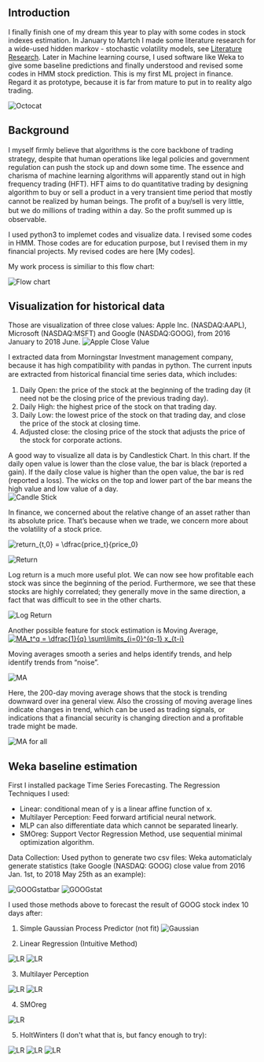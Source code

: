 ## Introduction
I finally finish one of my dream this year to play with some codes in stock indexes estimation. In January to Martch I made some literature research for a wide-used hidden markov - stochastic volatility models, see [Literature Research](https://github.com/XinyiLeo/Samples/blob/master/Xinyi%20Wu_433%20final%20report.pdf). Later in Machine learning course, I used software like Weka to give some baseline predictions and finally understood and revised some codes in HMM stock prediction. This is my first ML project in finance. Regard it as prototype, because it is far from mature to put in to reality algo trading. 

![Octocat](https://assets-cdn.github.com/images/icons/emoji/octocat.png)

## Background
I myself ﬁrmly believe that algorithms is the core backbone of trading strategy, despite that human operations like legal policies and government regulation can push the stock up and down some time. The essence and charisma of machine learning algorithms will apparently stand out in high frequency trading (HFT). HFT aims to do quantitative trading by designing algorithm to buy or sell a product in a very transient time period that mostly cannot be realized by human beings. The proﬁt of a buy/sell is very little, but we do millions of trading within a day. So the proﬁt summed up is observable.

I used python3 to implemet codes and visualize data. I revised some codes in HMM. Those codes are for education purpose, but I revised them in my financial projects. My revised codes are here [My codes]. 

My work process is similiar to this flow chart:

![Flow chart](graphs/graph12.png)

## Visualization for historical data
Those are visualization of three close values: Apple Inc. (NASDAQ:AAPL), Microsoft (NASDAQ:MSFT) and Google (NASDAQ:GOOG), from 2016 January to 2018 June. 
![Apple Close Value](graphs/graph4.png)

I extracted data from Morningstar Investment management company, because it has high compatibility with pandas in python. The current inputs are extracted from historical ﬁnancial time series data, which includes: 
1. Daily Open: the price of the stock at the beginning of the trading day (it need not be the closing price of the previous trading day).
2. Daily High: the highest price of the stock on that trading day.
3. Daily Low: the lowest price of the stock on that trading day, and close the price of the stock at closing time.
4. Adjusted close: the closing price of the stock that adjusts the price of the stock for corporate actions.

A good way to visualize all data is by Candlestick Chart. In this chart. If the daily open value is lower than the close value, the bar is black (reported a gain). If the daily close value is higher than the open value, the bar is red (reported a loss). The wicks on the top and lower part of the bar means the high value and low value of a day.  
![Candle Stick](graphs/graph3.png)
 
In finance, we concerned about the relative change of an asset rather than its absolute price. That’s because when we trade, we concern more about the volatility of a stock price.

<img src="https://latex.codecogs.com/gif.latex?return_{t,0}&space;=&space;\dfrac{price_t}{price_0}" title="return_{t,0} = \dfrac{price_t}{price_0}" />

![Return](/graphs/graph5.png)

Log return is a much more useful plot. We can now see how profitable each stock was since the beginning of the period. Furthermore, we see that these stocks are highly correlated; they generally move in the same direction, a fact that was difficult to see in the other charts. 

![Log Return](graphs/graph6.png)

Another possible feature for stock estimation is Moving Average,  
<a href="https://www.codecogs.com/eqnedit.php?latex=MA_t^q&space;=&space;\dfrac{1}{q}&space;\sum\limits_{i=0}^{q-1}&space;x_{t-i}" target="_blank"><img src="https://latex.codecogs.com/gif.latex?MA_t^q&space;=&space;\dfrac{1}{q}&space;\sum\limits_{i=0}^{q-1}&space;x_{t-i}" title="MA_t^q = \dfrac{1}{q} \sum\limits_{i=0}^{q-1} x_{t-i}" /></a>

Moving averages smooth a series and helps identify trends, and help identify trends from “noise”. 

![MA](graphs/graph7.png)

Here, the 200-day moving average shows that the stock is trending downward over ina general view. 
Also the crossing of moving average lines indicate changes in trend, which can be used as trading signals, or indications that a financial security is changing direction and a profitable trade might be made.

![MA for all](graphs/graph8.png)


## Weka baseline estimation 
First I installed package Time Series Forecasting. The Regression Techniques I used:
* Linear: conditional mean of y is a linear affine function of x.
* Multilayer Perception: Feed forward artificial neural network.
* MLP can also differentiate data which cannot be separated linearly.
* SMOreg: Support Vector Regression Method, use sequential minimal optimization algorithm.

Data Collection: Used python to generate two csv files: 
Weka automaticlaly generate statistics (take Google (NASDAQ: GOOG) close value from 2016 Jan. 1st, to 2018 May 25th as an example):

![GOOGstatbar](graphs/graph18.png)
![GOOGstat](graphs/graph19.png)

I used those methods above to forecast the result of GOOG stock index 10 days after: 
1. Simple Gaussian Process Predictor (not fit)
![Gaussian](graphs/graph31.png)

2. Linear Regression (Intuitive Method)

![LR](graphs/graph32.png)
![LR](graphs/graph33.png)


3. Multilayer Perception

![LR](graphs/graph34.png)
![LR](graphs/graph35.png)

4. SMOreg

![LR](graphs/graph36.png)

5. HoltWinters (I don't what that is, but fancy enough to try):

![LR](graphs/graph37.png)
![LR](graphs/graph38.png)
![LR](graphs/graph39.png)



 






